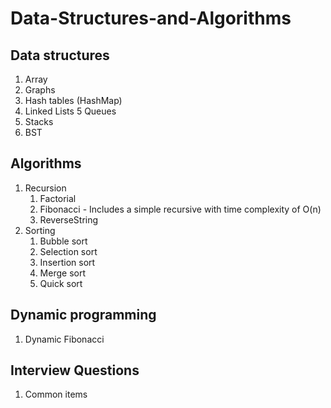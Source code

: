 # Data-Structures-and-Algorithms
## Data structures
1. Array
2. Graphs
3. Hash tables (HashMap)
4. Linked Lists
5  Queues
6. Stacks
7. BST
## Algorithms
1. Recursion
    1. Factorial
    2. Fibonacci - Includes a simple recursive with time complexity of O(n)
    3. ReverseString
1. Sorting
    1. Bubble sort
    2. Selection sort
    3. Insertion sort
    4. Merge sort
    5. Quick sort
## Dynamic programming
1. Dynamic Fibonacci
## Interview Questions
1. Common items
